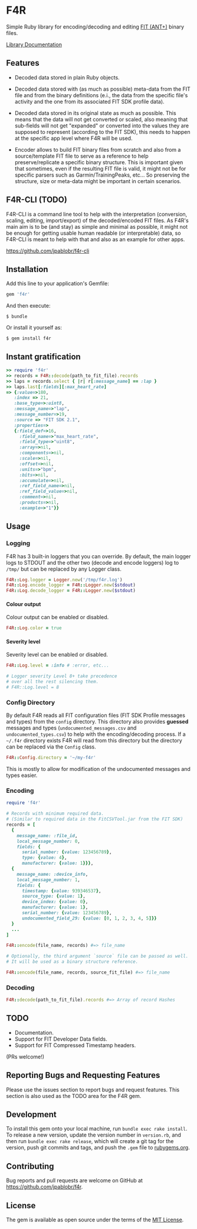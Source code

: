 # F4R

Simple Ruby library for encoding/decoding and editing [FIT (ANT+)](https://www.thisisant.com/developer/resources/downloads) binary files.

[Library Documentation](https://rdoc.info/github/jpablobr/f4r/master)

## Features

- Decoded data stored in plain Ruby objects.

- Decoded data stored with (as much as possible) meta-data from the FIT file and from the binary definitions (e.i., the data from the specific file's activity and the one from its associated FIT SDK profile data).

- Decoded data stored in its original state as much as possible. This means that the data will not get converted or scaled, also meaning that sub-fields will not get "expanded" or converted into the values they are supposed to represent (according to the FIT SDK), this needs to happen at the specific app level where F4R will be used.

- Encoder allows to build FIT binary files from scratch and also from a source/template FIT file to serve as a reference to help preserve/replicate a specific binary structure. This is important given that sometimes, even if the resulting FIT file is valid, it might not be for specific parsers such as Garmin/TrainingPeaks, etc... So preserving the structure, size or meta-data might be important in certain scenarios.

## F4R-CLI (TODO)

F4R-CLI is a command line tool to help with the interpretation (conversion, scaling, editing, import/export) of the decoded/encoded FIT files. As F4R's main aim is to be (and stay) as simple and minimal as possible, it might not be enough for getting usable human readable (or interpretable) data, so F4R-CLI is meant to help with that and also as an example for other apps.

https://github.com/jpablobr/f4r-cli

## Installation

Add this line to your application's Gemfile:

```ruby
gem 'f4r'
```

And then execute:

    $ bundle

Or install it yourself as:

    $ gem install f4r

## Instant gratification

```ruby
>> require 'f4r'
>> records = F4R::decode(path_to_fit_file).records
>> laps = records.select { |r| r[:message_name] == :lap }
>> laps.last[:fields][:max_heart_rate]
=> {:value=>180,
   :index => 21,
   :base_type=>:uint8,
   :message_name=>"lap",
   :message_number=>19,
   :source => "FIT SDK 2.1",
   :properties=>
   {:field_def=>16,
     :field_name=>"max_heart_rate",
     :field_type=>"uint8",
     :array=>nil,
     :components=>nil,
     :scale=>nil,
     :offset=>nil,
     :units=>"bpm",
     :bits=>nil,
     :accumulate=>nil,
     :ref_field_name=>nil,
     :ref_field_value=>nil,
     :comment=>nil,
     :products=>nil,
     :example=>"1"}}
```

## Usage

### Logging

F4R has 3 built-in loggers that you can override. By default, the main logger logs to STDOUT and the other two (decode and encode loggers) log to `/tmp/` but can be replaced by any Logger class.

```ruby
F4R::Log.logger = Logger.new('/tmp/f4r.log')
F4R::Log.encode_logger = F4R::Logger.new($stdout)
F4R::Log.decode_logger = F4R::Logger.new($stdout)
```
#### Colour output

Colour output can be enabled or disabled.

```ruby
F4R::Log.color = true
```

#### Severity level

Severity level can be enabled or disabled.

```ruby
F4R::Log.level = :info # :error, etc...

# Logger severity Level 8+ take precedence
# over all the rest silencing them.
# F4R::Log.level = 8
```

### Config Directory

By default F4R reads all FIT configuration files (FIT SDK Profile messages and types) from the `config` directory. This directory also provides **guessed** messages and types (`undocumented_messages.csv` and `undocumented_types.csv`) to help with the encoding/decoding process. If a `~/.f4r` directory exists F4R will read from this directory but the directory can be replaced via the `Config` class.

```ruby
F4R::Config.directory = '~/my-f4r'
```

This is mostly to allow for modification of the undocumented messages and types easier.

### Encoding

```ruby
require 'f4r'

# Records with minimum required data.
# (Similar to required data in the FitCSVTool.jar from the FIT SDK)
records = [
  {
    message_name: :file_id,
    local_message_number: 0,
    fields: {
      serial_number: {value: 123456789},
      type: {value: 4},
      manufacturer: {value: 1}}},
  {
    message_name: :device_info,
    local_message_number: 1,
    fields: {
      timestamp: {value: 939346537},
      source_type: {value: 1},
      device_index: {value: 0},
      manufacturer: {value: 1},
      serial_number: {value: 123456789},
      undocumented_field_29: {value: [0, 1, 2, 3, 4, 5]}}
  }
  ...
]

F4R::encode(file_name, records) #=> file_name

# Optionally, the third argument `source` file can be passed as well.
# It will be used as a binary structure reference.

F4R::encode(file_name, records, source_fit_file) #=> file_name
```

### Decoding

```ruby
F4R::decode(path_to_fit_file).records #=> Array of record Hashes
```

## TODO

- Documentation.
- Support for FIT Developer Data fields.
- Support for FIT Compressed Timestamp headers.

(PRs welcome!)

## Reporting Bugs and Requesting Features

Please use the issues section to report bugs and request features. This section is also used as the TODO area for the F4R gem.

## Development

To install this gem onto your local machine, run `bundle exec rake install`. To release a new version, update the version number in `version.rb`, and then run `bundle exec rake release`, which will create a git tag for the version, push git commits and tags, and push the `.gem` file to [rubygems.org](https://rubygems.org).

## Contributing

Bug reports and pull requests are welcome on GitHub at https://github.com/jpablobr/f4r.

## License

The gem is available as open source under the terms of the [MIT License](https://opensource.org/licenses/MIT).
 
